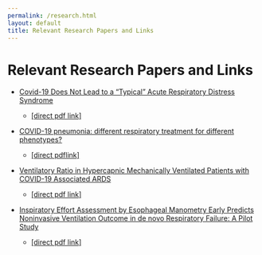 ```yaml
---
permalink: /research.html
layout: default
title: Relevant Research Papers and Links
---
```


# Relevant Research Papers and Links

  * [Covid-19 Does Not Lead to a “Typical” Acute Respiratory Distress Syndrome](https://www.atsjournals.org/doi/abs/10.1164/rccm.202003-0817LE) 
    * [[direct pdf link]](https://www.atsjournals.org/doi/pdf/10.1164/rccm.202003-0817LE)

  * [COVID-19 pneumonia: different respiratory treatment for different phenotypes?](https://link.springer.com/article/10.1007/s00134-020-06033-2) 
    * [[direct pdflink]](https://link.springer.com/content/pdf/10.1007/s00134-020-06033-2.pdf)

  * [Ventilatory Ratio in Hypercapnic Mechanically Ventilated Patients with COVID-19 Associated ARDS](https://www.atsjournals.org/doi/abs/10.1164/rccm.202002-0373LE) 
    * [[direct pdf link]](https://www.atsjournals.org/doi/pdf/10.1164/rccm.202002-0373LE)

  * [Inspiratory Effort Assessment by Esophageal Manometry Early Predicts Noninvasive Ventilation Outcome in de novo Respiratory Failure: A Pilot Study](https://www.atsjournals.org/doi/abs/10.1164/rccm.201912-2512OC) 
    * [[direct pdf link]](https://www.atsjournals.org/doi/pdf/10.1164/rccm.201912-2512OC)



